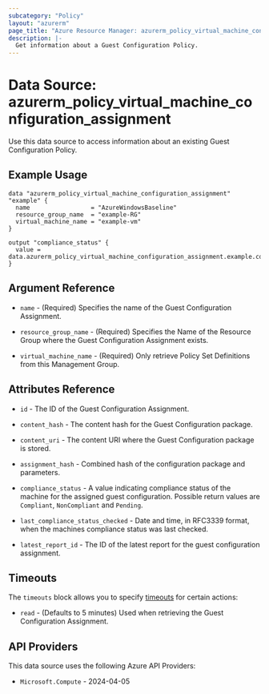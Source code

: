 ```yaml
---
subcategory: "Policy"
layout: "azurerm"
page_title: "Azure Resource Manager: azurerm_policy_virtual_machine_configuration_assignment"
description: |-
  Get information about a Guest Configuration Policy.
---
```


# Data Source: azurerm_policy_virtual_machine_configuration_assignment

Use this data source to access information about an existing Guest Configuration Policy.

## Example Usage

```hcl
data "azurerm_policy_virtual_machine_configuration_assignment" "example" {
  name                 = "AzureWindowsBaseline"
  resource_group_name  = "example-RG"
  virtual_machine_name = "example-vm"
}

output "compliance_status" {
  value = data.azurerm_policy_virtual_machine_configuration_assignment.example.compliance_status
}
```

## Argument Reference

* `name` - (Required) Specifies the name of the Guest Configuration Assignment.

* `resource_group_name` - (Required) Specifies the Name of the Resource Group where the Guest Configuration Assignment exists.

* `virtual_machine_name` - (Required) Only retrieve Policy Set Definitions from this Management Group.

## Attributes Reference

* `id` - The ID of the Guest Configuration Assignment.

* `content_hash` - The content hash for the Guest Configuration package.

* `content_uri` - The content URI where the Guest Configuration package is stored.

* `assignment_hash` - Combined hash of the configuration package and parameters.

* `compliance_status` - A value indicating compliance status of the machine for the assigned guest configuration. Possible return values are `Compliant`, `NonCompliant` and `Pending`.

* `last_compliance_status_checked` - Date and time, in RFC3339 format, when the machines compliance status was last checked.

* `latest_report_id` - The ID of the latest report for the guest configuration assignment.

## Timeouts

The `timeouts` block allows you to specify [timeouts](https://developer.hashicorp.com/terraform/language/resources/configure#define-operation-timeouts) for certain actions:

* `read` - (Defaults to 5 minutes) Used when retrieving the Guest Configuration Assignment.

## API Providers
<!-- This section is generated, changes will be overwritten -->
This data source uses the following Azure API Providers:

* `Microsoft.Compute` - 2024-04-05
